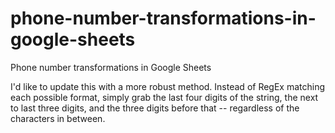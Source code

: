 # phone-number-transformations-in-google-sheets
Phone number transformations in Google Sheets

I'd like to update this with a more robust method. Instead of RegEx matching each possible format, simply grab the last four digits of the string, the next to last three digits, and the three digits before that -- regardless of the characters in between.
